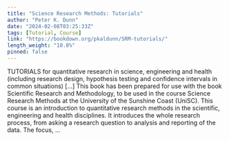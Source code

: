 ```yaml
---
title: "Science Research Methods: Tutorials"
author: "Peter K. Dunn"
date: "2024-02-08T03:25:33Z"
tags: [Tutorial, Course]
link: "https://bookdown.org/pkaldunn/SRM-tutorials/"
length_weight: "10.8%"
pinned: false
---
```


TUTORIALS for quantitative research in science, engineering and health (including research design, hypothesis testing and confidence intervals in common situations) [...] This book has been prepared for use with the book
Scientific Research and Methodology,
to be used in the course Science Research Methods at the
University of the Sunshine Coast (UniSC). This course is an introduction to quantitative research methods in the scientific, engineering and health disciplines.
It introduces the whole research process,
from asking a research question to analysis and reporting of the data.
The focus, ...

